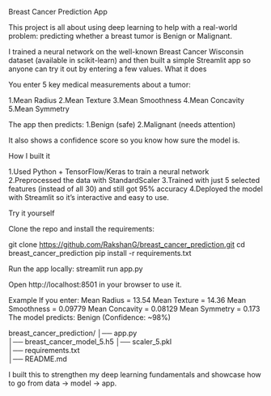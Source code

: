 Breast Cancer Prediction App

This project is all about using deep learning to help with a real-world problem: predicting whether a breast tumor is Benign or Malignant.

I trained a neural network on the well-known Breast Cancer Wisconsin dataset (available in scikit-learn) and then built a simple Streamlit app so anyone can try it out by entering a few values.
What it does

You enter 5 key medical measurements about a tumor:

1.Mean Radius
2.Mean Texture
3.Mean Smoothness
4.Mean Concavity
5.Mean Symmetry

The app then predicts:
1.Benign (safe)
2.Malignant (needs attention)

It also shows a confidence score so you know how sure the model is.

How I built it

1.Used Python + TensorFlow/Keras to train a neural network
2.Preprocessed the data with StandardScaler
3.Trained with just 5 selected features (instead of all 30) and still got 95% accuracy
4.Deployed the model with Streamlit so it’s interactive and easy to use.

Try it yourself

Clone the repo and install the requirements:

git clone https://github.com/RakshanG/breast_cancer_prediction.git
cd breast_cancer_prediction
pip install -r requirements.txt


Run the app locally:
streamlit run app.py

Open http://localhost:8501
 in your browser to use it.

Example
If you enter:
Mean Radius = 13.54
Mean Texture = 14.36
Mean Smoothness = 0.09779
Mean Concavity = 0.08129
Mean Symmetry = 0.173
The model predicts:
Benign (Confidence: ~98%) 

breast_cancer_prediction/
│── app.py                   
│── breast_cancer_model_5.h5 
│── scaler_5.pkl             
│── requirements.txt         
│── README.md     

I built this to strengthen my deep learning fundamentals and showcase how to go from data → model → app.
